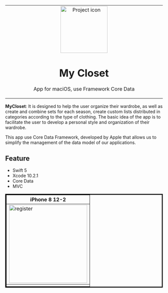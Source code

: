 <table align="center"><tr><td align="center" width="9999">
<img src="https://user-images.githubusercontent.com/10947013/64112337-66c55c00-cd87-11e9-8373-ff1dc2fac6e3.png" align="center" width="150" alt="Project icon">

# My Closet

App for maciOS, use Framework Core Data
</td></tr></table>


<strong>MyCloset</strong>: It is designed to help the user organize their wardrobe, as well as create and combine sets for each season, create custom lists distributed in categories according to the type of clothing.
The basic idea of the app is to facilitate the user to develop a personal style and organization of their wardrobe.

This app use Core Data Framework, developed by Apple that allows us to simplify the management of the data model of our applications.

## Feature
- Swift 5
- Xcode 10.2.1 
- Core Data
- MVC

<table border="3" bordercolor="black" align="center">
    <tr>
        <th colspan="3"> iPhone 8 12-2 </th> 
    </tr>
          </tr>
<tr>
     <td><img src="https://user-images.githubusercontent.com/10947013/64113142-c7ee2f00-cd89-11e9-8ca2-d0873223ac3f.png"             width="250" alt="register"></td>          
            </tr>
     <tr>
        <td><https://user-images.githubusercontent.com/10947013/64113092-a42ae900-cd89-11e9-8054-ed18919a76b7.png"width="250" alt="login"  </td>

        

  
</table>
